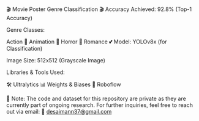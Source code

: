 

🎬 Movie Poster Genre Classification 🎬
Accuracy Achieved:
92.8% (Top-1 Accuracy)

Genre Classes:

Action 🎥
Animation 🎨
Horror 👻
Romance 💕
Model:
YOLOv8x (for Classification)

Image Size:
512x512 (Grayscale Image)

Libraries & Tools Used:

🛠 Ultralytics
📊 Weights & Biases
🤖 Roboflow

🚨 Note:
The code and dataset for this repository are private as they are currently part of ongoing research.
For further inquiries, feel free to reach out via email:
📧 desaimann37@gmail.com

